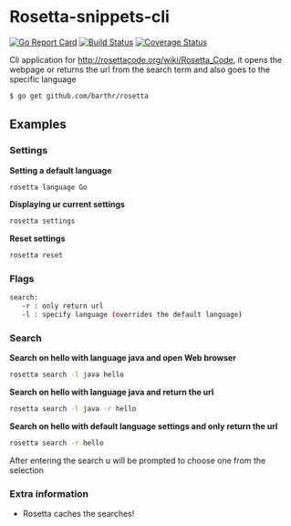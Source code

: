 # Rosetta-snippets-cli

[![Go Report Card](https://goreportcard.com/badge/github.com/barthr/rosetta)](https://goreportcard.com/report/github.com/barthr/rosetta)
[![Build Status](https://travis-ci.org/barthr/rosetta.svg?branch=master)](https://travis-ci.org/barthr/rosetta)
[![Coverage Status](https://coveralls.io/repos/github/barthr/rosetta/badge.svg?branch=master)](https://coveralls.io/github/barthr/rosetta?branch=master)

Cli application for http://rosettacode.org/wiki/Rosetta_Code, it opens the webpage or returns the url from the search term and also goes to the specific language

```sh
$ go get github.com/barthr/rosetta
```

## Examples


### Settings 

**Setting a default language**
```sh
rosetta language Go
```


**Displaying ur current settings**
```sh
rosetta settings
```

**Reset settings**
```sh
rosetta reset
```


### Flags

```sh
search:
   -r : only return url
   -l : specify language (overrides the default language)
```


### Search

**Search on hello with language java and open Web browser**
```sh
rosetta search -l java hello
```

**Search on hello with language java and return the url**
```sh
rosetta search -l java -r hello
```

**Search on hello with default language settings and only return the url**
```sh
rosetta search -r hello
```

After entering the search u will be prompted to choose one from the selection

### Extra information
- Rosetta caches the searches!